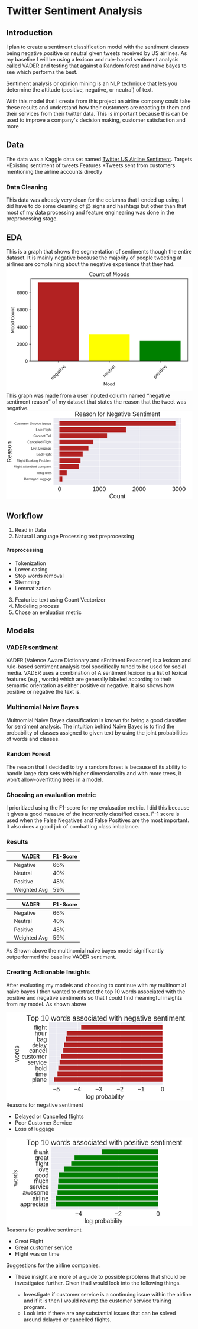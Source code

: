 # Twitter Sentiment Analysis 

## Introduction
 I plan to create a sentiment classification model with the sentiment classes being  negative,positive or neutral given tweets received by US airlines. As my baseline I will be using a lexicon and rule-based sentiment analysis called VADER and testing that against a Random forest and naive bayes to see which performs the best.

 Sentiment analysis or opinion mining is an NLP technique that lets you determine the attitude (positive, negative, or neutral) of text.

 With this model that I create from this project an airline company could take these results and understand how their customers are reacting to them and their services  from their twitter data. This is important because this can be used to improve a company's decision making, customer satisfaction and more
 
## Data
The data was a Kaggle data set named [Twitter US Airline Sentiment](https://www.kaggle.com/crowdflower/twitter-airline-sentiment). 
Targets
*Existing sentiment of tweets
Features
*Tweets sent from customers mentioning the airline accounts directly


### Data Cleaning
This data was already very clean for the columns that I ended up using. I did have to do some cleaning of @ signs and hashtags but other than that most of my data processing and feature enginearing was done in the preprocessing stage.


## EDA
This is a graph that shows the segmentation of sentiments though the entire dataset. It is mainly negative because the majority of people tweeting at airlines are complaining about the negative experience that they had.
![airline mood](./sentiment.png)
This graph was made from a user inputed column named “negative sentiment reason” of my dataset that states the reason that the tweet was negative.
![reasons](./negative_sentiment.png)
## Workflow
1. Read in Data
2. Natural Language Processing  text preprocessing

#### Preprocessing
- Tokenization
- Lower casing
- Stop words removal
- Stemming
- Lemmatization

3. Featurize text using Count Vectorizer 
4. Modeling process 
5. Chose an evaluation metric

## Models
### VADER sentiment 
VADER (Valence Aware Dictionary and sEntiment Reasoner) is a lexicon and rule-based sentiment analysis tool specifically tuned to be used for social media. VADER uses a combination of A sentiment lexicon is a list of lexical features (e.g., words) which are generally labeled according to their semantic orientation as either positive or negative. It also shows how positive or negative the text is.

### Multinomial Naive Bayes
Multnomial Naive Bayes classification is known for being a good classifier for sentiment analysis. The intuition behind Naive Bayes is to find the probability of classes assigned to given text by using the joint probabilities of words and classes. 

### Random Forest
The reason that I decided to try a random forest is because of its ability to handle large data sets with higher dimensionality and with more trees, it won't allow-overfitting trees in a model. 


### Choosing an evaluation metric
I prioritized using the F1-score for my evalusation metric. I did this because it gives a good measure of the incorrectly classified cases. F-1 score is used when the False Negatives and False Positives are the most important. It also does a good job of combatting class imbalance.

### Results
|   | VADER        | F1-Score |
|---|--------------|----------|
|   | Negative     | 66%      |
|   | Neutral      | 40%      |
|   | Positive     | 48%      |
|   | Weighted Avg | 59%      |


|   | VADER        | F1-Score |
|---|--------------|----------|
|   | Negative     | 66%      |
|   | Neutral      | 40%      |
|   | Positive     | 48%      |
|   | Weighted Avg | 59%      |

As Shown above the multinomial naive bayes model significantly outperformed the baseline VADER sentiment.
### Creating Actionable Insights 
After evaluating my models and choosing to continue with my multinomial naive bayes I then wanted to extract the top 10 words associated with the positive and negative sentiments so that I could find meaningful insights from my model. As shown above 

![negative](./images/negative_features.png)
Reasons for negative sentiment


* Delayed or Cancelled flights
* Poor Customer Service
* Loss of luggage 

![positive](./images/positive_features.png)
Reasons for positive sentiment 

* Great Flight 
* Great customer service 
* Flight was on time 

Suggestions for the airline companies.
* These insight are more of a guide to possible problems that should be investigated further. Given thatI would look into the following things.

    * Investigate if customer service is a continuing issue within the airline and if it is then I would revamp the customer service training program. 
    * Look into if there are any substantial issues that can be solved around delayed or cancelled flights.



